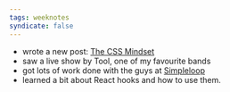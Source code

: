 ```yaml
---
tags: weeknotes
syndicate: false
---
```


* wrote a new post: [The CSS Mindset](https://mxb.dev/blog/the-css-mindset/)
* saw a live show by Tool, one of my favourite bands
* got lots of work done with the guys at [Simpleloop](https://www.simpleloop.com)
* learned a bit about React hooks and how to use them.
